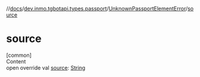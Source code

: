 //[docs](../../../index.md)/[dev.inmo.tgbotapi.types.passport](../index.md)/[UnknownPassportElementError](index.md)/[source](source.md)



# source  
[common]  
Content  
open override val [source](source.md): [String](https://kotlinlang.org/api/latest/jvm/stdlib/kotlin/-string/index.html)  



